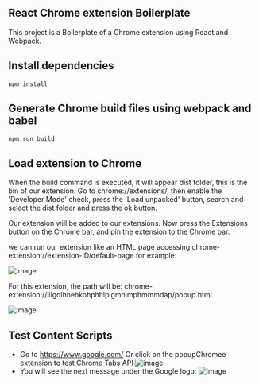 ## React Chrome extension Boilerplate

This project is a Boilerplate of a Chrome extension using React and Webpack.

## Install dependencies

```
npm install
```

## Generate Chrome build files using webpack and babel

```
npm run build 
```

## Load extension to Chrome

When the build command is executed, it will appear dist folder, this is the bin of our extension.
Go to chrome://extensions/, then enable the 'Developer Mode' check, press the 'Load unpacked' button,
search and select the dist folder and press the ok button.

Our extension will be added to our extensions.
Now press the Extensions button on the Chrome bar, and pin the extension to the Chrome bar.

we can run our extension like an HTML page accessing 
chrome-extension://extension-ID/default-page
for example:

![image](https://github.com/AngelGuante/Boilerplate_React_Chome-Extension/assets/49294128/fe0f4107-4baf-4cdc-b736-79965012fa68)

For this extension, the path will be:
chrome-extension://illgdlhnehkohphhlpigmhimphmmmdap/popup.html

![image](https://github.com/AngelGuante/Boilerplate_React_Chome-Extension/assets/49294128/a39ac847-4e2e-4506-85b2-94fc15d834ac)

## Test Content Scripts
* Go to https://www.google.com/
  Or click on the popupChromee extension to test Chrome Tabs API
  ![image](https://github.com/AngelGuante/Boilerplate_React_Chome-Extension/assets/49294128/7264f160-0d96-4519-9645-b3c005c36539)
* You will see the next message under the Google logo:
  ![image](https://github.com/AngelGuante/Boilerplate_React_Chome-Extension/assets/49294128/8001f79b-afe7-4c4c-9dd8-5cbef798cf40)

